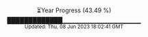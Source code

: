 <p align="center">
⏳Year Progress (43.49 %) <br>
█████████████▁▁▁▁▁▁▁▁▁▁▁▁▁▁▁▁▁ <br>
<sub>Updated: Thu, 08 Jun 2023 18:02:41 GMT</sub>
</p>

